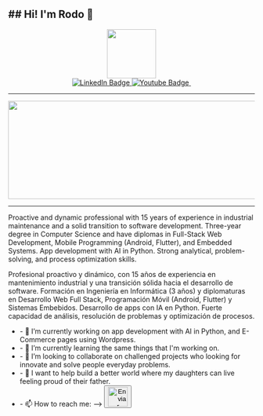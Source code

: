 <h2>## Hi! I'm Rodo 👋</h2>
<!--Imagen alusiva divertida -->
<div id="header" align="center">
  <img src= "https://media2.giphy.com/media/v1.Y2lkPTc5MGI3NjExZjQ4Y3B0OG9oaWwxemRzZHE2OWZhYTFvYjZwdjlrNDE4YmMzNms2aCZlcD12MV9pbnRlcm5hbF9naWZfYnlfaWQmY3Q9cw/jdPMeyv9rn0hZHh8n9/giphy.gif" width="100"/>
 <!-- Botones a redes sociales --> 
</div>
<div id="badges" align="center">
  <a href= "https://linkedin.com/in/rodolfo-duttweiler">
  <img src="https://img.shields.io/badge/LinkedIn-blue?style=for-the-badge&logo=linkedin&logoColor=white" alt="LinkedIn Badge"/>
  </a>
  <a href = "https://youtube.com">
  <img src="https://img.shields.io/badge/YouTube-red?style=for-the-badge&logo=youtube&logoColor=white" alt="Youtube Badge"/>  
  </a>
  <!--Vistas del sitio-->
  <img src="https://komarev.com/ghpvc/?username=RodoDut&style=flat-square&color=blue" alt=""/>
</div>

<hr class="mi-regla">

<div align="center">
  <img src="https://media.giphy.com/media/hczDQdBHbN5L2/giphy.gif?cid=ecf05e476r0wtv5bklo6cc0cezqvgpb88aqm7764qzhz7zng&ep=v1_gifs_related&rid=giphy.gif&ct=g" width="700" height="200"/>
</div>

<hr class="mi-regla">

<p>
  Proactive and dynamic professional with 15 years of experience in industrial maintenance and a solid transition to software development. Three-year degree in Computer Science and have diplomas in Full-Stack Web Development, Mobile Programming (Android, Flutter), and Embedded Systems.
App development with AI in Python. Strong analytical, problem-solving, and process optimization skills.

</p>
<p>
Profesional proactivo y dinámico, con 15 años de experiencia en mantenimiento industrial y una transición sólida hacia el desarrollo de software. Formación en Ingeniería en Informática (3 años) y diplomaturas en Desarrollo Web Full Stack, Programación Móvil (Android, Flutter) y Sistemas Embebidos.
Desarrollo de apps con IA en Python. Fuerte capacidad de análisis, resolución de problemas y optimización de procesos.  
</p>
<ul>
  <li>
- 🔭 I’m currently working on app development with AI in Python, and E-Commerce pages using Wordpress.    
  </li>
  <li>
- 🌱 I’m currently learning the same things that I'm working on.    
  </li>
  <li>
- 👯 I’m looking to collaborate on challenged projects who looking for innovate and solve people everyday problems.    
  </li>
  <li>
- 🤔 I want to help build a better world where my daughters can live feeling proud of their father.    
  </li>
  <li>
    - 📫 How to reach me: -->  
 <a href="mailto:rododuttweiler@gmail.com?subject=Hola%20Rodo&body=Te%20contacto%20desde%20tu%20Readme%20en%20GitHub." title="Enviar un correo a Rodolfo">
    <button class="btn-gmail">
      <img src="https://upload.wikimedia.org/wikipedia/commons/4/4e/Gmail_Icon.png" 
           alt="Enviar Correo" width=40 title="Email">
 </li>
</ul>
